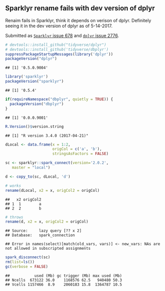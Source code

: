 <!-- Generated from .Rmd. Please edit that file -->
Sparklyr rename fails with dev version of dplyr
-----------------------------------------------

Renaim fails in Sparklyr, think it depends on verison of dplyr. Definitely seeing it in the dev version of dplyr as of 5-14-2017.

Submitted as [`Sparklyr` issue 678](https://github.com/rstudio/sparklyr/issues/678) and [`dplyr` issue 2776](https://github.com/tidyverse/dplyr/issues/2776).

``` r
# devtools::install_github("tidyverse/dplyr")
# devtools::install_github('tidyverse/dbplyr')
suppressPackageStartupMessages(library('dplyr'))
packageVersion("dplyr")
```

    ## [1] '0.5.0.9004'

``` r
library('sparklyr')
packageVersion("sparklyr")
```

    ## [1] '0.5.4'

``` r
if(requireNamespace("dbplyr", quietly = TRUE)) {
  packageVersion("dbplyr")
}
```

    ## [1] '0.0.0.9001'

``` r
R.Version()$version.string
```

    ## [1] "R version 3.4.0 (2017-04-21)"

``` r
dLocal <- data.frame(x = 1:2,
                     origCol = c('a', 'b'),
                     stringsAsFactors = FALSE)

sc <- sparklyr::spark_connect(version='2.0.2', 
   master = "local")

d <- copy_to(sc, dLocal, 'd')

# works
rename(dLocal, x2 = x, origCol2 = origCol)
```

    ##   x2 origCol2
    ## 1  1        a
    ## 2  2        b

``` r
# throws
rename(d, x2 = x, origCol2 = origCol)
```

    ## Source:     lazy query [?? x 2]
    ## Database:   spark_connection

    ## Error in names(select)[match(old_vars, vars)] <- new_vars: NAs are not allowed in subscripted assignments

``` r
spark_disconnect(sc)
rm(list=ls())
gc(verbose = FALSE)
```

    ##           used (Mb) gc trigger (Mb) max used (Mb)
    ## Ncells  673122 36.0    1168576 62.5   940480 50.3
    ## Vcells 1157466  8.9    2060183 15.8  1364787 10.5
